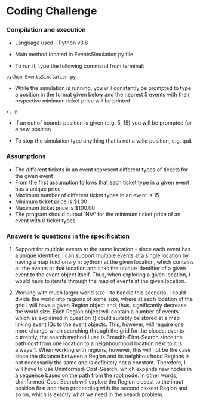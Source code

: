 # Coding Challenge

### Compilation and execution
* Language used - Python v3.6

* Main method located in EventsSimulation.py file

* To run it, type the following command from terminal:
```
python EventsSimulation.py
```

* While the simulation is running, you will constantly be prompted to type a position in the format given below and
 the nearest 5 events with their respective minimum ticket price will be printed
```
x, y
```

* If an out of bounds position is given (e.g. 5, 15) you will be prompted for a new position

* To stop the simulation type anything that is not a valid position, e.g. quit

### Assumptions
* The different tickets in an event represent different types of tickets for the given event
* From the first assumption follows that each ticket type in a given event has a unique price
* Maximum number of different ticket types in an event is 15
* Minimum ticket price is $1.00
* Maximum ticket price is $100.00
* The program should output 'N/A' for the minimum ticket price of an event with 0 ticket types

### Answers to questions in the specification
1) Support for multiple events at the same location - since each event has a unique identifier, I can support multiple 
events at a single location by having a map (dictionary in python) at the given location, which contains all the events
at that location and links the unique identifier of a given event to the event object itself. Thus, when exploring a 
given location, I would have to iterate through the map of events at the given location.

2) Working with much larger world size - to handle this scenario, I could divide the world into regions of some size,
where at each location of the grid I will have a given Region object and, thus, significantly decrease the world size. 
Each Region object will contain a number of events which as explained in question 1) could suitably be stored at a map 
linking event IDs to the event objects. This, however, will require one more change when searching through the grid 
for the closest events - currently, the search method I use is Breadth-First-Search since the path cost from one 
location to a neighbourhood location next to it is always 1. When working with regions, however, this will not be the 
case since the distance between a Region and its neighbourhood Regions is not necessarily the same and is definitely not 
a constant. Therefore, I will have to use Uninformed-Cost-Search, which expands new nodes in a sequence based on the 
path from the root node. In other words, Uninformed-Cost-Search will explore the Region closest to the input position 
first and then proceeding with the second closest Region and so on, which is exactly what we need in the search problem.
